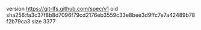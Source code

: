 version https://git-lfs.github.com/spec/v1
oid sha256:fa3c37f8b8d7096f79cd2176eb3559c33e8bee3d9ffc7e7a42489b78f2b79ca3
size 3377
